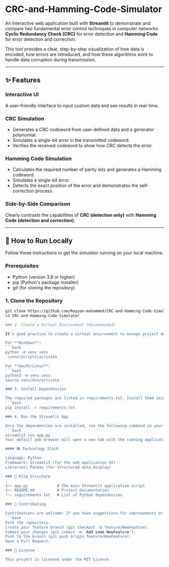 # CRC-and-Hamming-Code-Simulator

An interactive web application built with **Streamlit** to demonstrate and compare two fundamental error control techniques in computer networks: **Cyclic Redundancy Check (CRC)** for error detection and **Hamming Code** for error detection and correction.

This tool provides a clear, step-by-step visualization of how data is encoded, how errors are introduced, and how these algorithms work to handle data corruption during transmission.

---

## ✨ Features

### Interactive UI
A user-friendly interface to input custom data and see results in real-time.

### CRC Simulation
- Generates a CRC codeword from user-defined data and a generator polynomial.  
- Simulates a single-bit error in the transmitted codeword.  
- Verifies the received codeword to show how CRC detects the error.  

### Hamming Code Simulation
- Calculates the required number of parity bits and generates a Hamming codeword.  
- Simulates a single-bit error.  
- Detects the exact position of the error and demonstrates the self-correction process.  

### Side-by-Side Comparison
Clearly contrasts the capabilities of **CRC (detection only)** with **Hamming Code (detection and correction)**.  

---

## 🚀 How to Run Locally

Follow these instructions to get the simulator running on your local machine.

### Prerequisites
- Python (version 3.8 or higher)  
- pip (Python's package installer)  
- git (for cloning the repository)  

### 1. Clone the Repository
```bash
git clone https://github.com/Rayyan-mohammed/CRC-and-Hamming-Code-Simulator.git
cd CRC-and-Hamming-Code-Simulator

### 2. Create a Virtual Environment (Recommended)

It's good practice to create a virtual environment to manage project dependencies.

For **Windows**:
```bash
python -m venv venv
.\venv\Scripts\activate

For **macOS/Linux**:
```bash
python3 -m venv venv
source venv/bin/activate

### 3. Install Dependencies

The required packages are listed in requirements.txt. Install them using pip:
```bash
pip install -r requirements.txt

### 4. Run the Streamlit App

Once the dependencies are installed, run the following command in your terminal:
```bash
streamlit run app.py
Your default web browser will open a new tab with the running application.

#### 🛠️ Technology Stack

Language: Python
Framework: Streamlit (for the web application UI)
Libraries: Pandas (for structured data display)

### 📁 File Structure
.
├── app.py             # The main Streamlit application script
├── README.md          # Project documentation
└── requirements.txt   # List of Python dependencies

### 🤝 Contributing

Contributions are welcome! If you have suggestions for improvements or want to add new features (like simulating burst errors), please feel free to fork the repository and submit a pull request.
```bash
Fork the repository.
Create your feature branch (git checkout -b feature/NewFeature).
Commit your changes (git commit -m 'Add some NewFeature').
Push to the branch (git push origin feature/NewFeature).
Open a Pull Request.

### 📄 License

This project is licensed under the MIT License.
